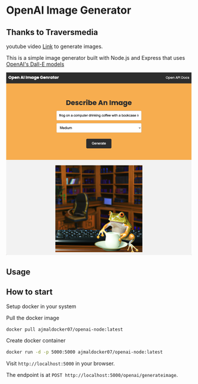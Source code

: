 # OpenAI Image Generator

## Thanks to  Traversmedia

youtube video  [Link](https://www.youtube.com/watch?v=fU4o_BKaUZE) to generate images.

This is a simple image generator built with Node.js and Express that uses [OpenAI's Dall-E models](https://beta.openai.com/docs/guides/images) 

<img src="public/img/screen.png" width="500">

## Usage

## How to start

Setup docker in your system 

Pull the docker image

```bash 
docker pull ajmaldocker07/openai-node:latest
```

Create docker container

```bash
docker run -d -p 5000:5000 ajmaldocker07/openai-node:latest
```

Visit `http://localhost:5000` in your browser.

The endpoint is at `POST http://localhost:5000/openai/generateimage`.

